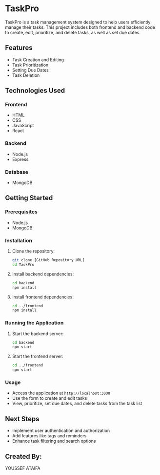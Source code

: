 # TaskPro

TaskPro is a task management system designed to help users efficiently manage their tasks. This project includes both frontend and backend code to create, edit, prioritize, and delete tasks, as well as set due dates.

## Features

- Task Creation and Editing
- Task Prioritization
- Setting Due Dates
- Task Deletion

## Technologies Used

### Frontend

- HTML
- CSS
- JavaScript
- React

### Backend

- Node.js
- Express

### Database

- MongoDB

## Getting Started

### Prerequisites

- Node.js
- MongoDB

### Installation

1. Clone the repository:
    ```bash
    git clone [GitHub Repository URL]
    cd TaskPro
    ```

2. Install backend dependencies:
    ```bash
    cd backend
    npm install
    ```

3. Install frontend dependencies:
    ```bash
    cd ../frontend
    npm install
    ```

### Running the Application

1. Start the backend server:
    ```bash
    cd backend
    npm start
    ```

2. Start the frontend server:
    ```bash
    cd ../frontend
    npm start
    ```

### Usage

- Access the application at `http://localhost:3000`
- Use the form to create and edit tasks
- View, prioritize, set due dates, and delete tasks from the task list

## Next Steps

- Implement user authentication and authorization
- Add features like tags and reminders
- Enhance task filtering and search options
## Created By:

 YOUSSEF ATAIFA
